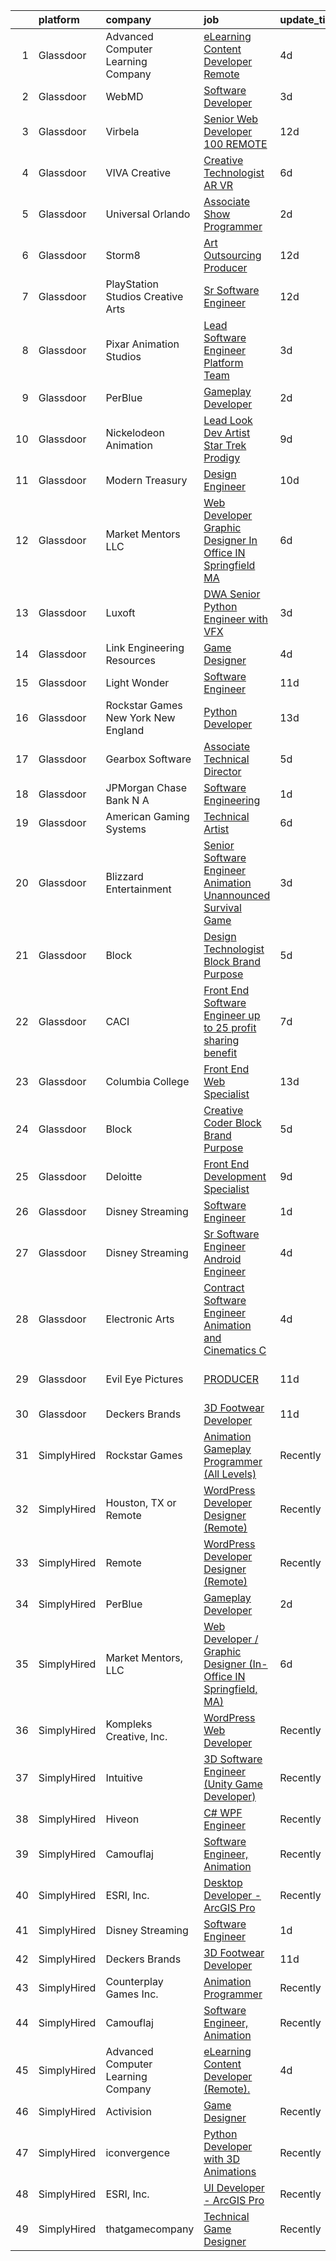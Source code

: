 

|    | platform    | company                               | job                                                                                                                                                                                                                                                                                                                                                                                                                                                                                                                                                                                                                                                                                                                                                                                                                                                                                                                                                                                                                                                                                                                                                                                                                                                                                                                                                                                                                                                                                           | update_time   | location           |
|---:|:------------|:--------------------------------------|:----------------------------------------------------------------------------------------------------------------------------------------------------------------------------------------------------------------------------------------------------------------------------------------------------------------------------------------------------------------------------------------------------------------------------------------------------------------------------------------------------------------------------------------------------------------------------------------------------------------------------------------------------------------------------------------------------------------------------------------------------------------------------------------------------------------------------------------------------------------------------------------------------------------------------------------------------------------------------------------------------------------------------------------------------------------------------------------------------------------------------------------------------------------------------------------------------------------------------------------------------------------------------------------------------------------------------------------------------------------------------------------------------------------------------------------------------------------------------------------------|:--------------|:-------------------|
|  1 | Glassdoor   | Advanced Computer Learning Company    | [eLearning Content Developer  Remote  ](https://www.glassdoor.com/partner/jobListing.htm?pos=107&ao=1136043&s=58&guid=0000018118e43877a23c2a37a3ac0b62&src=GD_JOB_AD&t=SR&vt=w&ea=1&cs=1_42c62b60&cb=1653980019094&jobListingId=1007895173314&jrtk=3-0-1g4ce8e4u3c5e001-1g4ce8e5hq694800-ced13df3f93ab2ba-)                                                                                                                                                                                                                                                                                                                                                                                                                                                                                                                                                                                                                                                                                                                                                                                                                                                                                                                                                                                                                                                                                                                                                                                   | 4d            | Remote             |
|  2 | Glassdoor   | WebMD                                 | [Software Developer](https://www.glassdoor.com/partner/jobListing.htm?pos=109&ao=1136043&s=58&guid=0000018118e43877a23c2a37a3ac0b62&src=GD_JOB_AD&t=SR&vt=w&cs=1_dcd7de0e&cb=1653980019094&jobListingId=1007898840488&jrtk=3-0-1g4ce8e4u3c5e001-1g4ce8e5hq694800-8d430e2ce5875f84-)                                                                                                                                                                                                                                                                                                                                                                                                                                                                                                                                                                                                                                                                                                                                                                                                                                                                                                                                                                                                                                                                                                                                                                                                           | 3d            | El Segundo, CA     |
|  3 | Glassdoor   | Virbela                               | [Senior Web Developer   100  REMOTE](https://www.glassdoor.com/partner/jobListing.htm?pos=110&ao=1136043&s=58&guid=0000018118e43877a23c2a37a3ac0b62&src=GD_JOB_AD&t=SR&vt=w&cs=1_00e12404&cb=1653980019094&jobListingId=1007873315003&jrtk=3-0-1g4ce8e4u3c5e001-1g4ce8e5hq694800-690a1d8148484145-)                                                                                                                                                                                                                                                                                                                                                                                                                                                                                                                                                                                                                                                                                                                                                                                                                                                                                                                                                                                                                                                                                                                                                                                           | 12d           | Springfield, IL    |
|  4 | Glassdoor   | VIVA Creative                         | [Creative Technologist AR VR](https://www.glassdoor.com/partner/jobListing.htm?pos=112&ao=1136043&s=58&guid=0000018118e43877a23c2a37a3ac0b62&src=GD_JOB_AD&t=SR&vt=w&ea=1&cs=1_2f393087&cb=1653980019094&jobListingId=1007890505678&jrtk=3-0-1g4ce8e4u3c5e001-1g4ce8e5hq694800-b696a77618f3626a-)                                                                                                                                                                                                                                                                                                                                                                                                                                                                                                                                                                                                                                                                                                                                                                                                                                                                                                                                                                                                                                                                                                                                                                                             | 6d            | Remote             |
|  5 | Glassdoor   | Universal Orlando                     | [Associate Show Programmer](https://www.glassdoor.com/partner/jobListing.htm?pos=104&ao=1110586&s=58&guid=0000018118e43877a23c2a37a3ac0b62&src=GD_JOB_AD&t=SR&vt=w&cs=1_5e708e47&cb=1653980019093&jobListingId=1007899977690&cpc=D2F1DE17EE1F43B9&jrtk=3-0-1g4ce8e4u3c5e001-1g4ce8e5hq694800-2735dcba309f4511--6NYlbfkN0A8dBNt2Xi2s2VyZMdbOlonzlm4bxv48OGaZczYzhjJpiI6hl9onzam_9bPu8THeLHS33lgPoROi3Nk-t2fwvnGv-IUb7dftLT6zd1Hgu4Jzffg5nKJAm4_HSLTrtFY8QMMDi18zQ6SLRpl19tr40OgDun0b9UW2TV2bDSkwqsCMq5OPCCN2F7FZl8DTWNCS6t4iYYK0Ia1BeFdW1UNrAuTEqvSjB4RItI-QR85j2HCcBlsxyiKDa76TTYgt_9L_hNM2oXoBTvOOsAGuVJhHfYFpH4B1j6v_Likcatye0UiyFomz7fnOpCV3kyfp12qjPKHxNzUsgTIexslWuAOyaFSfZH46zpQtN18Gxiq9RmZMT6kpdXQ4l6ReFeAhjjFP-_io1fatbasKfh-9SnoOMBZi7ZyVS3nImDli-UZeHgrtQAsRCbjfTspDr10kAyaXGA5cH6zG7NdBKjiy0tyXgCIs1Pbo-jj8ZZZrjvxugqeTPVAekoz7ny4ILzHog3dXibHjP1VnMFkWHpUEQxvy3W6g5KFzk9kVyf75LvsQKQbgzLxXEXZi5muw7cu8Xc7FK1vFKqgGRydHdgW_rS4bdpqWg_vtKdphZrwQnDJl6IqpTLQvWmFibjwuQPXIpnTpqoPi3HEjv1342SLzdwJV8QIAJeqZnK1RN8PatBfTVt0ZCz-pikTkLwRmZqz7-rJzpuJrR2J5OGUStXGuOJ_TR4qw1n-h_t2oRy6xWV-wL9eJLtzMao8lpbxr2TxqhYNdRAJYeHRR562KxJvWizFIdCtgD0UKBMF9k4QaO7cNlaIACdkcQE9hSX23neinHA61tLHXc-HhxxU9gdDK3Qo6XpmWpCYFGdC_GvKrHBcPTkrA6D4xvNrJM5BitxGEv4gZPDuwMkzBMuEN2CjNn_OXBTZW9-FSvTy19JosYJkyLehDAM8h4ZZtzf-r3GOhxGtWu2unScEdSGKAvbyuNXKpcgjwmgNQ6eBhfq6TRKVJ6KmDVL3E_wy3VJL8eCeqXXiC4BmVeYHeYhTUoqRobyL8fe4R7T0t8n_tEfpZ9cKJJgXiG6A8J5x1D-bV8kuihvdV9FAEYHpZLuaRK4kwNOtl74n1K_3gX04FoM%3D) | 2d            | Orlando, FL        |
|  6 | Glassdoor   | Storm8                                | [Art Outsourcing Producer](https://www.glassdoor.com/partner/jobListing.htm?pos=118&ao=1136043&s=58&guid=0000018118e43877a23c2a37a3ac0b62&src=GD_JOB_AD&t=SR&vt=w&ea=1&cs=1_e26f1d3c&cb=1653980019095&jobListingId=1007873732839&jrtk=3-0-1g4ce8e4u3c5e001-1g4ce8e5hq694800-4cdd920598f97298-)                                                                                                                                                                                                                                                                                                                                                                                                                                                                                                                                                                                                                                                                                                                                                                                                                                                                                                                                                                                                                                                                                                                                                                                                | 12d           | San Mateo, CA      |
|  7 | Glassdoor   | PlayStation Studios Creative Arts     | [Sr  Software Engineer](https://www.glassdoor.com/partner/jobListing.htm?pos=129&ao=1136043&s=58&guid=0000018118e43877a23c2a37a3ac0b62&src=GD_JOB_AD&t=SR&vt=w&ea=1&cs=1_b55aa900&cb=1653980019100&jobListingId=1007873860791&jrtk=3-0-1g4ce8e4u3c5e001-1g4ce8e5hq694800-ffe9240a179b75de-)                                                                                                                                                                                                                                                                                                                                                                                                                                                                                                                                                                                                                                                                                                                                                                                                                                                                                                                                                                                                                                                                                                                                                                                                   | 12d           | Los Angeles, CA    |
|  8 | Glassdoor   | Pixar Animation Studios               | [Lead Software Engineer   Platform Team](https://www.glassdoor.com/partner/jobListing.htm?pos=124&ao=1136043&s=58&guid=0000018118e43877a23c2a37a3ac0b62&src=GD_JOB_AD&t=SR&vt=w&cs=1_ff504227&cb=1653980019099&jobListingId=1007898052152&jrtk=3-0-1g4ce8e4u3c5e001-1g4ce8e5hq694800-8b94e41cd8d9ebb2-)                                                                                                                                                                                                                                                                                                                                                                                                                                                                                                                                                                                                                                                                                                                                                                                                                                                                                                                                                                                                                                                                                                                                                                                       | 3d            | Emeryville, CA     |
|  9 | Glassdoor   | PerBlue                               | [Gameplay Developer](https://www.glassdoor.com/partner/jobListing.htm?pos=106&ao=1136043&s=58&guid=0000018118e43877a23c2a37a3ac0b62&src=GD_JOB_AD&t=SR&vt=w&ea=1&cs=1_b348a3cc&cb=1653980019093&jobListingId=1007900012705&jrtk=3-0-1g4ce8e4u3c5e001-1g4ce8e5hq694800-6bc70aa2c3c75999-)                                                                                                                                                                                                                                                                                                                                                                                                                                                                                                                                                                                                                                                                                                                                                                                                                                                                                                                                                                                                                                                                                                                                                                                                      | 2d            | Madison, WI        |
| 10 | Glassdoor   | Nickelodeon Animation                 | [Lead Look Dev Artist  Star Trek  Prodigy ](https://www.glassdoor.com/partner/jobListing.htm?pos=116&ao=1136043&s=58&guid=0000018118e43877a23c2a37a3ac0b62&src=GD_JOB_AD&t=SR&vt=w&cs=1_02cf1a4d&cb=1653980019094&jobListingId=1007881151750&jrtk=3-0-1g4ce8e4u3c5e001-1g4ce8e5hq694800-9173e98808274163-)                                                                                                                                                                                                                                                                                                                                                                                                                                                                                                                                                                                                                                                                                                                                                                                                                                                                                                                                                                                                                                                                                                                                                                                    | 9d            | Burbank, CA        |
| 11 | Glassdoor   | Modern Treasury                       | [Design Engineer](https://www.glassdoor.com/partner/jobListing.htm?pos=126&ao=1136043&s=58&guid=0000018118e43877a23c2a37a3ac0b62&src=GD_JOB_AD&t=SR&vt=w&ea=1&cs=1_622994b6&cb=1653980019100&jobListingId=1007879795169&jrtk=3-0-1g4ce8e4u3c5e001-1g4ce8e5hq694800-19aded2032309f7c-)                                                                                                                                                                                                                                                                                                                                                                                                                                                                                                                                                                                                                                                                                                                                                                                                                                                                                                                                                                                                                                                                                                                                                                                                         | 10d           | New York, NY       |
| 12 | Glassdoor   | Market Mentors  LLC                   | [Web Developer   Graphic Designer  In Office IN Springfield  MA ](https://www.glassdoor.com/partner/jobListing.htm?pos=101&ao=1110586&s=58&guid=0000018118e43877a23c2a37a3ac0b62&src=GD_JOB_AD&t=SR&vt=w&ea=1&cs=1_8294ec86&cb=1653980019093&jobListingId=1007889803845&cpc=58D83D412A201EEE&jrtk=3-0-1g4ce8e4u3c5e001-1g4ce8e5hq694800-f77b1098f76c2301--6NYlbfkN0DrgQq5ECBajiuqohNCSf6c7_2Cek-sBUhiO2bmmkiCIbKsD5SArF_e2yV31TX9WZUGnXLHbjNyrIMLVsWEU7cRMTWPW6C2JjR-r3c0GOm-TbZJSQEI8G0svZ2V2hkw8cxkANUBSSdWHgKNkwP0tR-a98CB-pMA4685QyDeWnNYlPiF6eONY2YZEDuj9ebb5NmWqIe77WreYeLT1mFIMF3fllLJJv9-ufTlFlGYF9QqsMmYKqlY88AObg0-T0AZS7T1tmzR6Pg6PrN2HfRPjgFFPhdI_2v3ka4MillbYOxgENweKe5M6TaseAiyvrXJ72t154sRbheoKl4STEkbCWnBARemKgoD7helmtYsjw11EXXCbgZTrYbKmnywZTjZj_owbjCzMMOquaCFxYEb6Muo6kPmNdP3BHtRnh8dpNI7yBTobKuPO0uIT-JFsd177TmWrht02MIBh7Jei-btFjvZoWSjHTNYFVZ5mKcvqhedjQBI2074F53xRXTBcOFBUwZOp-AcNDxxVonAzunJK5RUhqt3wGg0tIhDkJIPieMovh8dnFQDVob2)                                                                                                                                                                                                                                                                                                                                                                                                                                                                                                                                    | 6d            | Springfield, MA    |
| 13 | Glassdoor   | Luxoft                                | [DWA Senior Python Engineer with VFX](https://www.glassdoor.com/partner/jobListing.htm?pos=125&ao=1136043&s=58&guid=0000018118e43877a23c2a37a3ac0b62&src=GD_JOB_AD&t=SR&vt=w&cs=1_943c6440&cb=1653980019099&jobListingId=1007899407069&jrtk=3-0-1g4ce8e4u3c5e001-1g4ce8e5hq694800-5b7b3513b97c7553-)                                                                                                                                                                                                                                                                                                                                                                                                                                                                                                                                                                                                                                                                                                                                                                                                                                                                                                                                                                                                                                                                                                                                                                                          | 3d            | Remote             |
| 14 | Glassdoor   | Link Engineering Resources            | [Game Designer](https://www.glassdoor.com/partner/jobListing.htm?pos=102&ao=1110586&s=58&guid=0000018118e43877a23c2a37a3ac0b62&src=GD_JOB_AD&t=SR&vt=w&ea=1&cs=1_172bc8b0&cb=1653980019093&jobListingId=1007895046332&cpc=76BDADE3D6D9A820&jrtk=3-0-1g4ce8e4u3c5e001-1g4ce8e5hq694800-bab08b7fb23a502c--6NYlbfkN0Bi59PLG-jaZxWB8GcNlFEjak-PLT4xOp0eHqHcFBwCFKYYVTHzP0Rnc5QgJR-JH1VJx929e_qIf5MtydOsPf3gJA99b_7LVJKZGboLaB8qxXuuGqZH56yaHO-7s0bJB_sa2qwce-d3mn174xDQL3-rTEHyXQDXzXJyteH8lYK6xMWLZQW-WluWnZQlW8sPsKz5jnJCyuHHJ7zqeOqbCBarv5f0MapSqx4-8AH9jpLGmA7_GwMML1s2dmcDkCM7AtHNfyehDUwnfvvhJnMIUHklfhkUpQAKOSnusFKjj8w1_CrvJ4-ZJL9yJSA5ptrjFl5Zo5ve2lMewPBnAMSJPQ3-SfcL0WVt0OoVQzmN9sQvii7ZKgDnYvOMBY0s56lQ82DeJHTEhKjPQI6AJqfTIqqSeo9TKOcYr16O4R_ayAcDo4ar0AArKWMVtKwXM7Ubv-ACzDNM4Pmoyh08dDlykPYSWHpob55IordZi6KNphtiE3L7sBNxw8dAgrU4Ptl6ZZw%3D)                                                                                                                                                                                                                                                                                                                                                                                                                                                                                                                                                                                                                                        | 4d            | Philadelphia, PA   |
| 15 | Glassdoor   | Light   Wonder                        | [Software Engineer](https://www.glassdoor.com/partner/jobListing.htm?pos=123&ao=1136043&s=58&guid=0000018118e43877a23c2a37a3ac0b62&src=GD_JOB_AD&t=SR&vt=w&cs=1_7022a96e&cb=1653980019099&jobListingId=1007877039436&jrtk=3-0-1g4ce8e4u3c5e001-1g4ce8e5hq694800-410cc4750bcf7f45-)                                                                                                                                                                                                                                                                                                                                                                                                                                                                                                                                                                                                                                                                                                                                                                                                                                                                                                                                                                                                                                                                                                                                                                                                            | 11d           | Las Vegas, NV      |
| 16 | Glassdoor   | Rockstar Games New York   New England | [Python Developer](https://www.glassdoor.com/partner/jobListing.htm?pos=111&ao=1136043&s=58&guid=0000018118e43877a23c2a37a3ac0b62&src=GD_JOB_AD&t=SR&vt=w&cs=1_6a4a4835&cb=1653980019094&jobListingId=1007870548007&jrtk=3-0-1g4ce8e4u3c5e001-1g4ce8e5hq694800-3774785b400710bc-)                                                                                                                                                                                                                                                                                                                                                                                                                                                                                                                                                                                                                                                                                                                                                                                                                                                                                                                                                                                                                                                                                                                                                                                                             | 13d           | New York, NY       |
| 17 | Glassdoor   | Gearbox Software                      | [Associate Technical Director](https://www.glassdoor.com/partner/jobListing.htm?pos=130&ao=1136043&s=58&guid=0000018118e43877a23c2a37a3ac0b62&src=GD_JOB_AD&t=SR&vt=w&ea=1&cs=1_46c35b3b&cb=1653980019101&jobListingId=1007893611928&jrtk=3-0-1g4ce8e4u3c5e001-1g4ce8e5hq694800-66d3dd93847a5376-)                                                                                                                                                                                                                                                                                                                                                                                                                                                                                                                                                                                                                                                                                                                                                                                                                                                                                                                                                                                                                                                                                                                                                                                            | 5d            | Frisco, TX         |
| 18 | Glassdoor   | JPMorgan Chase Bank  N A              | [Software Engineering](https://www.glassdoor.com/partner/jobListing.htm?pos=121&ao=1136043&s=58&guid=0000018118e43877a23c2a37a3ac0b62&src=GD_JOB_AD&t=SR&vt=w&cs=1_eedfbdad&cb=1653980019099&jobListingId=1007900429888&jrtk=3-0-1g4ce8e4u3c5e001-1g4ce8e5hq694800-f94e7ac545b6f3b8-)                                                                                                                                                                                                                                                                                                                                                                                                                                                                                                                                                                                                                                                                                                                                                                                                                                                                                                                                                                                                                                                                                                                                                                                                         | 1d            | Columbus, OH       |
| 19 | Glassdoor   | American Gaming Systems               | [Technical Artist](https://www.glassdoor.com/partner/jobListing.htm?pos=119&ao=1136043&s=58&guid=0000018118e43877a23c2a37a3ac0b62&src=GD_JOB_AD&t=SR&vt=w&ea=1&cs=1_3e6f076c&cb=1653980019098&jobListingId=1007889722620&jrtk=3-0-1g4ce8e4u3c5e001-1g4ce8e5hq694800-55d255d676ed9097-)                                                                                                                                                                                                                                                                                                                                                                                                                                                                                                                                                                                                                                                                                                                                                                                                                                                                                                                                                                                                                                                                                                                                                                                                        | 6d            | Austin, TX         |
| 20 | Glassdoor   | Blizzard Entertainment                | [Senior Software Engineer  Animation   Unannounced Survival Game](https://www.glassdoor.com/partner/jobListing.htm?pos=108&ao=1136043&s=58&guid=0000018118e43877a23c2a37a3ac0b62&src=GD_JOB_AD&t=SR&vt=w&cs=1_82f14dc3&cb=1653980019094&jobListingId=1007899165571&jrtk=3-0-1g4ce8e4u3c5e001-1g4ce8e5hq694800-a7947a2bafb3aaa3-)                                                                                                                                                                                                                                                                                                                                                                                                                                                                                                                                                                                                                                                                                                                                                                                                                                                                                                                                                                                                                                                                                                                                                              | 3d            | Irvine, CA         |
| 21 | Glassdoor   | Block                                 | [Design Technologist  Block Brand   Purpose](https://www.glassdoor.com/partner/jobListing.htm?pos=127&ao=1136043&s=58&guid=0000018118e43877a23c2a37a3ac0b62&src=GD_JOB_AD&t=SR&vt=w&cs=1_f32d24cb&cb=1653980019100&jobListingId=1007893840703&jrtk=3-0-1g4ce8e4u3c5e001-1g4ce8e5hq694800-452ef958d61e922b-)                                                                                                                                                                                                                                                                                                                                                                                                                                                                                                                                                                                                                                                                                                                                                                                                                                                                                                                                                                                                                                                                                                                                                                                   | 5d            | Los Angeles, CA    |
| 22 | Glassdoor   | CACI                                  | [Front End Software Engineer  up to 25  profit sharing benefit ](https://www.glassdoor.com/partner/jobListing.htm?pos=128&ao=1136043&s=58&guid=0000018118e43877a23c2a37a3ac0b62&src=GD_JOB_AD&t=SR&vt=w&cs=1_6b0f8536&cb=1653980019100&jobListingId=1007886558848&jrtk=3-0-1g4ce8e4u3c5e001-1g4ce8e5hq694800-09613b86bcd61a66-)                                                                                                                                                                                                                                                                                                                                                                                                                                                                                                                                                                                                                                                                                                                                                                                                                                                                                                                                                                                                                                                                                                                                                               | 7d            | Sterling, VA       |
| 23 | Glassdoor   | Columbia College                      | [Front End Web Specialist](https://www.glassdoor.com/partner/jobListing.htm?pos=115&ao=1136043&s=58&guid=0000018118e43877a23c2a37a3ac0b62&src=GD_JOB_AD&t=SR&vt=w&ea=1&cs=1_ca3ef0ce&cb=1653980019094&jobListingId=1007870574594&jrtk=3-0-1g4ce8e4u3c5e001-1g4ce8e5hq694800-59535250de41491a-)                                                                                                                                                                                                                                                                                                                                                                                                                                                                                                                                                                                                                                                                                                                                                                                                                                                                                                                                                                                                                                                                                                                                                                                                | 13d           | Columbia, MO       |
| 24 | Glassdoor   | Block                                 | [Creative Coder  Block Brand   Purpose](https://www.glassdoor.com/partner/jobListing.htm?pos=122&ao=1136043&s=58&guid=0000018118e43877a23c2a37a3ac0b62&src=GD_JOB_AD&t=SR&vt=w&cs=1_c830a6cb&cb=1653980019099&jobListingId=1007893840871&jrtk=3-0-1g4ce8e4u3c5e001-1g4ce8e5hq694800-306cfe8d2bfdb08b-)                                                                                                                                                                                                                                                                                                                                                                                                                                                                                                                                                                                                                                                                                                                                                                                                                                                                                                                                                                                                                                                                                                                                                                                        | 5d            | San Francisco, CA  |
| 25 | Glassdoor   | Deloitte                              | [Front End Development Specialist](https://www.glassdoor.com/partner/jobListing.htm?pos=120&ao=1136043&s=58&guid=0000018118e43877a23c2a37a3ac0b62&src=GD_JOB_AD&t=SR&vt=w&cs=1_57661729&cb=1653980019098&jobListingId=1007880955972&jrtk=3-0-1g4ce8e4u3c5e001-1g4ce8e5hq694800-94f8261d09879c58-)                                                                                                                                                                                                                                                                                                                                                                                                                                                                                                                                                                                                                                                                                                                                                                                                                                                                                                                                                                                                                                                                                                                                                                                             | 9d            | Birmingham, AL     |
| 26 | Glassdoor   | Disney Streaming                      | [Software Engineer](https://www.glassdoor.com/partner/jobListing.htm?pos=103&ao=1110586&s=58&guid=0000018118e43877a23c2a37a3ac0b62&src=GD_JOB_AD&t=SR&vt=w&cs=1_000c242d&cb=1653980019093&jobListingId=1007901621745&cpc=1CBFC3E34E2A31FF&jrtk=3-0-1g4ce8e4u3c5e001-1g4ce8e5hq694800-a06cc75d5879fe8b--6NYlbfkN0DAFTyt7pbDCC2JPO79CSdi1dIb81yjczP5qsKcZIxgiYm3-7g-689UM0rgypL64cqBWmnmHH3xUdOHvJ_a6m77K90Zm1jaURVd_A08ykaizSLKc303fPR3gmrp60gcyFmkGHUv4CVc0gqQV_ZkNO-8AO6rq2o1qwseMsNDIW1QH9K0ku7G9xT2Uec8ohGm4kfOAWc-vvncjy2ccQ5-8yH6P5kmyrkaJIs_TyaXIyGbC6b7XQusjF0Pc8B_MoU5tCOEJ8W8jCWKqNeyXhvqZyIxLx1l3dU8x4gBxDRsEUri76FfUj72uH3w6PLdTvS4gfE9Yf8w_5ptGzIs8Z4slRekyJFEhF7iVi2614vs8GrvtL41I-sXgE2KU-PfcFz0dLecMi7xeBE8cOwxQMd8bz3l3Lu94OJZMp6ShR12plMEe3BjyUkr8IiS)                                                                                                                                                                                                                                                                                                                                                                                                                                                                                                                                                                                                                                                                                                                       | 1d            | Brooklyn, NY       |
| 27 | Glassdoor   | Disney Streaming                      | [Sr  Software Engineer   Android Engineer](https://www.glassdoor.com/partner/jobListing.htm?pos=105&ao=1110586&s=58&guid=0000018118e43877a23c2a37a3ac0b62&src=GD_JOB_AD&t=SR&vt=w&cs=1_0fe35019&cb=1653980019093&jobListingId=1007895989552&cpc=FB7E4A1762AE5BEC&jrtk=3-0-1g4ce8e4u3c5e001-1g4ce8e5hq694800-a4780d66baa94624--6NYlbfkN0DAFTyt7pbDCC2JPO79CSdi1dIb81yjczP5qsKcZIxgiYm3-7g-689UM0rgypL64cqRxOACVDOdHw_468oWW37Ob3Dzkpb2ZFZHRcqpk16o7sRNKq2a8Cd8YNDiTNwNRaOtoO99C9h0RfyIFENAopdwpU7dn4ecnr6HQC5X3_Oru758xpJPWSSrIrVq-UwkgD7EYKoHOJ9-8I0RCw5ZyfrFJu_aD18FmRqcYVwClf1RgGO4i8KmOzmufdJV3Y1bM_cOIr27J7hAcOmYVHwXE-haX9q1GWWeVlALI4Jts2AG1qSxW5AvPRf6IsRI_pFtsiuuhA03SpdkhYzFzHwla4TQR00vHTfmhX6B8Ug8YRIIMcO4LQHUlaWV53JPobnj8PVw9N4xG34tUjWHJIn-EBugcpQ7WZdbdGvTeyGIJWQkvrZOlCL-YPUx)                                                                                                                                                                                                                                                                                                                                                                                                                                                                                                                                                                                                                                                                                                | 4d            | Elgin, OH          |
| 28 | Glassdoor   | Electronic Arts                       | [Contract Software Engineer   Animation and Cinematics   C ](https://www.glassdoor.com/partner/jobListing.htm?pos=113&ao=1136043&s=58&guid=0000018118e43877a23c2a37a3ac0b62&src=GD_JOB_AD&t=SR&vt=w&cs=1_58b1e63e&cb=1653980019094&jobListingId=1007895623031&jrtk=3-0-1g4ce8e4u3c5e001-1g4ce8e5hq694800-21adff40be40c6b6-)                                                                                                                                                                                                                                                                                                                                                                                                                                                                                                                                                                                                                                                                                                                                                                                                                                                                                                                                                                                                                                                                                                                                                                   | 4d            | Seattle, WA        |
| 29 | Glassdoor   | Evil Eye Pictures                     | [PRODUCER](https://www.glassdoor.com/partner/jobListing.htm?pos=117&ao=1136043&s=58&guid=0000018118e43877a23c2a37a3ac0b62&src=GD_JOB_AD&t=SR&vt=w&cs=1_f18d61cc&cb=1653980019094&jobListingId=1007877740014&jrtk=3-0-1g4ce8e4u3c5e001-1g4ce8e5hq694800-919e754d8829177d-)                                                                                                                                                                                                                                                                                                                                                                                                                                                                                                                                                                                                                                                                                                                                                                                                                                                                                                                                                                                                                                                                                                                                                                                                                     | 11d           | San Francisco, CA  |
| 30 | Glassdoor   | Deckers Brands                        | [3D Footwear Developer](https://www.glassdoor.com/partner/jobListing.htm?pos=114&ao=1136043&s=58&guid=0000018118e43877a23c2a37a3ac0b62&src=GD_JOB_AD&t=SR&vt=w&cs=1_eda66922&cb=1653980019094&jobListingId=1007877117064&jrtk=3-0-1g4ce8e4u3c5e001-1g4ce8e5hq694800-2df42510bfbdbca9-)                                                                                                                                                                                                                                                                                                                                                                                                                                                                                                                                                                                                                                                                                                                                                                                                                                                                                                                                                                                                                                                                                                                                                                                                        | 11d           | Goleta, CA         |
| 31 | SimplyHired | Rockstar Games                        | [Animation Gameplay Programmer (All Levels)](https://www.simplyhired.com/job/1pSEzXWP6p8ML9piAakVgJAIWzA9LrjPxi3CLE-MLJDKJMG2jk5IcQ?q=animation+developer)                                                                                                                                                                                                                                                                                                                                                                                                                                                                                                                                                                                                                                                                                                                                                                                                                                                                                                                                                                                                                                                                                                                                                                                                                                                                                                                                    | Recently      | Carlsbad, CA       |
| 32 | SimplyHired | Houston, TX or Remote                 | [WordPress Developer Designer (Remote)](https://www.simplyhired.com/job/h5NIRqnG6nzwtBLlFlrT64773r4CAOGZWfW6vATD8Z8CzAc7NchDIg?q=animation+developer)                                                                                                                                                                                                                                                                                                                                                                                                                                                                                                                                                                                                                                                                                                                                                                                                                                                                                                                                                                                                                                                                                                                                                                                                                                                                                                                                         | Recently      | The Woodlands, TX  |
| 33 | SimplyHired | Remote                                | [WordPress Developer Designer (Remote)](https://www.simplyhired.com/job/vCmXXL4JGKGV5eNVuHA7oB8PSm-NsHdC9WQISU8OzQ6fl4_GaHZp9A?q=animation+developer)                                                                                                                                                                                                                                                                                                                                                                                                                                                                                                                                                                                                                                                                                                                                                                                                                                                                                                                                                                                                                                                                                                                                                                                                                                                                                                                                         | Recently      | United States      |
| 34 | SimplyHired | PerBlue                               | [Gameplay Developer](https://www.simplyhired.com/job/M4Cwk8i3V3BEHLU9ZHPTviKQ_XefhAv4EUFruekeXHpJqomlgK3PQQ?q=animation+developer)                                                                                                                                                                                                                                                                                                                                                                                                                                                                                                                                                                                                                                                                                                                                                                                                                                                                                                                                                                                                                                                                                                                                                                                                                                                                                                                                                            | 2d            | Madison, WI        |
| 35 | SimplyHired | Market Mentors, LLC                   | [Web Developer / Graphic Designer (In-Office IN Springfield, MA)](https://www.simplyhired.com/job/6kf3uuwQ1EOl7Fl3dSxs72FKsBasyP0W-R29HngWXbHTwb_VXh3XfA?q=animation+developer)                                                                                                                                                                                                                                                                                                                                                                                                                                                                                                                                                                                                                                                                                                                                                                                                                                                                                                                                                                                                                                                                                                                                                                                                                                                                                                               | 6d            | Springfield, MA    |
| 36 | SimplyHired | Kompleks Creative, Inc.               | [WordPress Web Developer](https://www.simplyhired.com/job/EOlaW9u-zvih6K3ZNGoWO8hFJiW1qy8Fx9lMSAjCar8JsxN-d4N36Q?q=animation+developer)                                                                                                                                                                                                                                                                                                                                                                                                                                                                                                                                                                                                                                                                                                                                                                                                                                                                                                                                                                                                                                                                                                                                                                                                                                                                                                                                                       | Recently      | Durham, NC         |
| 37 | SimplyHired | Intuitive                             | [3D Software Engineer (Unity Game Developer)](https://www.simplyhired.com/job/YTOvFJXvAbRwchd1DbPF6R3dYi5BgaHMLaSEm2H7poI19AFGV5Vx3Q?q=animation+developer)                                                                                                                                                                                                                                                                                                                                                                                                                                                                                                                                                                                                                                                                                                                                                                                                                                                                                                                                                                                                                                                                                                                                                                                                                                                                                                                                   | Recently      | Sunnyvale, CA      |
| 38 | SimplyHired | Hiveon                                | [C# WPF Engineer](https://www.simplyhired.com/job/L__0rqlt2gtLmbPJdDDGlWt34MvJ3QoFQzb0n4U7aIPDMFe0VMzMmg?q=animation+developer)                                                                                                                                                                                                                                                                                                                                                                                                                                                                                                                                                                                                                                                                                                                                                                                                                                                                                                                                                                                                                                                                                                                                                                                                                                                                                                                                                               | Recently      | Remote             |
| 39 | SimplyHired | Camouflaj                             | [Software Engineer, Animation](https://www.simplyhired.com/job/I7Pe06cQBKNKst3_QqJLkjdkRsf4uCah-jbWdAldg4MVxC5dSf5tuA?q=animation+developer)                                                                                                                                                                                                                                                                                                                                                                                                                                                                                                                                                                                                                                                                                                                                                                                                                                                                                                                                                                                                                                                                                                                                                                                                                                                                                                                                                  | Recently      | Remote             |
| 40 | SimplyHired | ESRI, Inc.                            | [Desktop Developer - ArcGIS Pro](https://www.simplyhired.com/job/Pn0jlgPOSBBY-nMbXrtFeV4yvqyMnKMGCwWZz4L1Vtp9irTKUDf2Rg?q=animation+developer)                                                                                                                                                                                                                                                                                                                                                                                                                                                                                                                                                                                                                                                                                                                                                                                                                                                                                                                                                                                                                                                                                                                                                                                                                                                                                                                                                | Recently      | Remote             |
| 41 | SimplyHired | Disney Streaming                      | [Software Engineer](https://www.simplyhired.com/job/X__syqnMCnBuqAGpn_5JajZGm0KtNGwXgf7gJCFRlD4QWILeDoKK5g?q=animation+developer)                                                                                                                                                                                                                                                                                                                                                                                                                                                                                                                                                                                                                                                                                                                                                                                                                                                                                                                                                                                                                                                                                                                                                                                                                                                                                                                                                             | 1d            | New York, NY       |
| 42 | SimplyHired | Deckers Brands                        | [3D Footwear Developer](https://www.simplyhired.com/job/n36xu2NHGZkkNvBM0PJAj5VTPoWk9z3Ml8oCba5SKM5P-dUFaoBECA?q=animation+developer)                                                                                                                                                                                                                                                                                                                                                                                                                                                                                                                                                                                                                                                                                                                                                                                                                                                                                                                                                                                                                                                                                                                                                                                                                                                                                                                                                         | 11d           | Goleta, CA         |
| 43 | SimplyHired | Counterplay Games Inc.                | [Animation Programmer](https://www.simplyhired.com/job/ja01lGWLinKLuR563KA6A4U8WQhuf1FHnXZkvmF_Ju9Z07Y3VkVtsQ?q=animation+developer)                                                                                                                                                                                                                                                                                                                                                                                                                                                                                                                                                                                                                                                                                                                                                                                                                                                                                                                                                                                                                                                                                                                                                                                                                                                                                                                                                          | Recently      | Remote             |
| 44 | SimplyHired | Camouflaj                             | [Software Engineer, Animation](https://www.simplyhired.com/job/I7Pe06cQBKNKst3_QqJLkjdkRsf4uCah-jbWdAldg4MVxC5dSf5tuA?q=animation+developer)                                                                                                                                                                                                                                                                                                                                                                                                                                                                                                                                                                                                                                                                                                                                                                                                                                                                                                                                                                                                                                                                                                                                                                                                                                                                                                                                                  | Recently      | Remote +1 location |
| 45 | SimplyHired | Advanced Computer Learning Company    | [eLearning Content Developer (Remote).](https://www.simplyhired.com/job/rkTnG24dFk8ebRzGru9SIBx7jGqFpBnMwFoqUHLEKcaCg3JMJCEZsw?q=animation+developer)                                                                                                                                                                                                                                                                                                                                                                                                                                                                                                                                                                                                                                                                                                                                                                                                                                                                                                                                                                                                                                                                                                                                                                                                                                                                                                                                         | 4d            | Remote             |
| 46 | SimplyHired | Activision                            | [Game Designer](https://www.simplyhired.com/job/TL_qKljYP37eSbXCmlPehFg582H3dNnEOsAtwfyqN6bWOBFVJNZO6A?q=animation+developer)                                                                                                                                                                                                                                                                                                                                                                                                                                                                                                                                                                                                                                                                                                                                                                                                                                                                                                                                                                                                                                                                                                                                                                                                                                                                                                                                                                 | Recently      | Woodland Hills, CA |
| 47 | SimplyHired | iconvergence                          | [Python Developer with 3D Animations](https://www.simplyhired.com/job/scdfMHjEVaAUITcigUKYx2EXrxzVWzayJSd2oMtMwwZj0qbJvB8yyw?q=animation+developer)                                                                                                                                                                                                                                                                                                                                                                                                                                                                                                                                                                                                                                                                                                                                                                                                                                                                                                                                                                                                                                                                                                                                                                                                                                                                                                                                           | Recently      | Remote             |
| 48 | SimplyHired | ESRI, Inc.                            | [UI Developer - ArcGIS Pro](https://www.simplyhired.com/job/aBtc083MDHS3cKf9k28djoK7eoLk6jzW3Nw3fL_isNn6wLS2JyJUQQ?q=animation+developer)                                                                                                                                                                                                                                                                                                                                                                                                                                                                                                                                                                                                                                                                                                                                                                                                                                                                                                                                                                                                                                                                                                                                                                                                                                                                                                                                                     | Recently      | Redlands, CA       |
| 49 | SimplyHired | thatgamecompany                       | [Technical Game Designer](https://www.simplyhired.com/job/y-lz1SeAzhQNkUvxzmRDeaOIi_-I-WZ7TDGfH5pz93q_EUn8T_TaaQ?q=animation+developer)                                                                                                                                                                                                                                                                                                                                                                                                                                                                                                                                                                                                                                                                                                                                                                                                                                                                                                                                                                                                                                                                                                                                                                                                                                                                                                                                                       | Recently      | Santa Monica, CA   |
